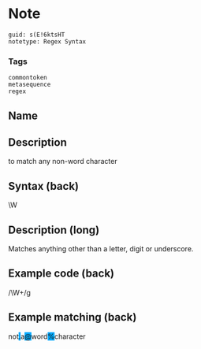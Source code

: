 # Note
```
guid: s(E!6ktsHT
notetype: Regex Syntax
```

### Tags
```
commontoken
metasequence
regex
```

## Name


## Description
to match any non-word character

## Syntax (back)
<div>
  <div>
    \W
  </div>
</div>

## Description (long)
Matches anything other than a letter, digit or underscore.

## Example code (back)
/\W+/g

## Example matching (back)
<div>
  not<span style="background-color: rgb(0, 170,
  255);">.</span>a<span style="background-color: rgb(0, 170,
255);">@</span>word<span style="background-color: rgb(0, 170, 
   255);">%</span>character
</div>
